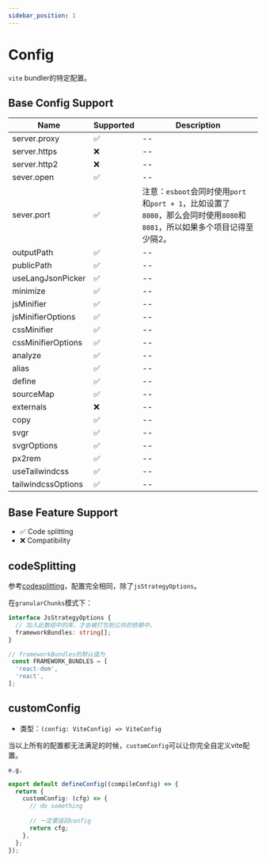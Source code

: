 ```yaml
---
sidebar_position: 1
---
```


# Config

`vite` bundler的特定配置。

## Base Config Support

| Name | Supported | Description |
|--------------------|-----------|-------------|
| server.proxy | ✅ | -- |
| server.https | ❌ | -- |
| server.http2 | ❌ | -- |
| sever.open | ✅ | -- |
| sever.port | ✅ | 注意：`esboot`会同时使用`port`和`port + 1`，比如设置了`8080`，那么会同时使用`8080`和`8081`，所以如果多个项目记得至少隔2。 |
| outputPath | ✅ | -- |
| publicPath | ✅ | -- |
| useLangJsonPicker | ✅ | -- |
| minimize | ✅ | -- |
| jsMinifier | ✅ | -- |
| jsMinifierOptions | ✅ | -- |
| cssMinifier | ✅ | -- |
| cssMinifierOptions | ✅ | -- |
| analyze | ✅ | -- |
| alias | ✅ | -- |
| define | ✅ | -- |
| sourceMap | ✅ | -- |
| externals | ❌ | -- |
| copy | ✅ | -- |
| svgr | ✅ | -- |
| svgrOptions | ✅ | -- |
| px2rem | ✅ | -- |
| useTailwindcss | ✅ | -- |
| tailwindcssOptions | ✅ | -- |

## Base Feature Support

- ✅ Code splitting
- ❌ Compatibility

## codeSplitting

参考[codesplitting](https://umijs.org/docs/docs/3.0/api/config#codesplitting)，配置完全相同，除了`jsStrategyOptions`。

在`granularChunks`模式下：

```ts
interface JsStrategyOptions {
  // 加入此数组中的库，才会被打包到公共的依赖中。
  frameworkBundles: string[];
}

// frameworkBundles的默认值为
 const FRAMEWORK_BUNDLES = [
  'react-dom',
  'react',
];
```

## customConfig

- 类型：`(config: ViteConfig) => ViteConfig`

当以上所有的配置都无法满足的时候，`customConfig`可以让你完全自定义vite配置。

`e.g.`

```ts
export default defineConfig((compileConfig) => {
  return {
    customConfig: (cfg) => {
      // do something
      
      // 一定要返回config
      return cfg;
    },
  };
});
```
